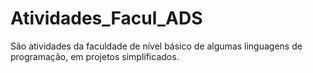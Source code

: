 # Atividades_Facul_ADS
São atividades da faculdade de nível básico de algumas linguagens de programação, em projetos simplificados.
